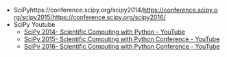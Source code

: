 * SciPyhttps://conference.scipy.org/scipy2014/https://conference.scipy.org/scipy2015/https://conference.scipy.org/scipy2016/
* SciPy Youtube
  * [SciPy 2014- Scientific Computing with Python - YouTube
](https://www.youtube.com/playlist?list=PLYx7XA2nY5GfuhCvStxgbynFNrxr3VFog)
  * [SciPy 2015- Scientific Computing with Python Conference - YouTube
](https://www.youtube.com/playlist?list=PLYx7XA2nY5Gcpabmu61kKcToLz0FapmHu)
  * [SciPy 2016- Scientific Computing with Python Conference - YouTube
](https://www.youtube.com/playlist?list=PLYx7XA2nY5Gf37zYZMw6OqGFRPjB1jCy6)